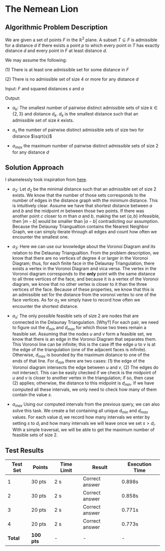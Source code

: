 # The Nemean Lion

## Algorithmic Problem Description

We are given a set of points $F$ in the $\mathbb{R}^2$ plane. A subset $T \subseteq F$ is admissible for a distance $d$ if there exists a point $p$ to which every point in $T$ has exactly distance $d$ and every point in $F$ at least distance $d$. 

We may assume the following:

(1) There is at least one admissible set for some distance in $F$

(2) There is no admissible set of size 4 or more for any distance $d$


Input: $F$ and squared distances $s$ and $a$

Output:
- $a_k$: The smallest number of pairwise distinct admissible sets of size $k \in \{2,3\}$ and distance $d_k$. $d_k$ is the smallest distance such that an admissible set of size $k$ exists. 

- $a_s$ the number of pairwise distinct admissible sets of size two for distance $\sqrt{s}$

- $a_{max}$ the maximum number of pairwise distinct admissible sets of size 2 for any distance $d$

## Solution Approach


I shamelessly took inspiration from [here](https://github.com/quantaji/ethz-algorithm-lab-2022-self-solution/blob/main/week12/04_the_nemean_lion/src/main.cpp#L64). 

- $a_2$: Let $d_2$ be the minimal distance such that an admissible set of size 2 exists. We know that the number of those sets corresponds to the number of edges in the distance graph with the minimum distance. This is intuitively clear. Assume we have that shortest distance between $a$ and $b$ and the midpoint $m$ between those two points. If there was another point $c$ closer to $m$ than $a$ and $b$, making the set $\{a,b\}$ infeasible, then $|m-b|$ would be smaller than $|a-b|$ contradicting our assumption. Because the Delaunay Triangualtion contains the Nearest Neighbor Graph, we can simply iterate through all edges and count how often we encounter the smallest one.

- $a_3$: Here we can use our knowledge about the Voronoi Diagram and its relation to the Delaunay Triangualtion. From the problem description, we know that there are no vertices of degree $4$ or larger in the Voronoi Diagram; thus, for each finite face in the Delaunay Triangulation, there exists a vertex in the Voronoi Diagram and vica versa. The vertex in the Voronoi diagram corresponds to the **only** point with the same distance to all three vertices of the face, and because it is a vertex of the Voronoi diagram, we know that no other vertex is closer to it than the three vertices of the face. Because of these properties, we know that this is an admissible set for the distance from the voronoi vertex to one of the face vertices. As for $a_2$ we simply have to record how often we encounter the shortest distance.

- $a_s$: The only possible feasible sets of size $2$ are nodes that are connected in the Delaunay Triangulation. [Why?] For each pair, we need to figure out the $d_{min}$ and $d_{max}$ for which those two trees remain a feasible set. Assuming that the nodes $u$ and $v$ form a feasible set, we know that there is an edge in the Voronoi Diagram that separates them. This Voronoi line can be infinite; this is the case iff the edge $u$ to $v$ is at the edge of the triangulation (one of the adjacent faces is infinite). Otherwise, $d_{max}$ is bounded by the maximum distance to one of the ends of that line. For $d_{min}$ there are two cases: (1) the edge of the Voronoi diagram intersects the edge between $u$ and $v$, (2) The edges do not intersect. This can be easily checked if we check is the midpoint of $u$ and $v$ is closer to another vertex in the triangulation; if so, then case (2) applies; otherwise, the distance to this midpoint is $d_{min}$. If we have computed all these intervals, we only need to check how many of them contain the value $s$.

- $a_{max}$ Using our computed intervals from the previous query, we can also solve this task. We create a list containing all unique $d_{min}$ and $d_{max}$ values. For each value $d_i$ we record how many intervals we enter by setting $s$ to $d_i$ and how many intervals we will leave once we set $s > d_i$. With a simple traversal, we will be able to get the maximum number of feasible sets of size $2$.


## Test Results

| Test Set | Points | Time Limit | Result | Execution Time |
|----------|---------|------------|---------|----------------|
| 1 | 30 pts | 2 s | Correct answer | 0.898s |
| 2 | 30 pts | 2 s | Correct answer | 0.858s |
| 3 | 20 pts | 2 s | Correct answer | 0.771s |
| 4 | 20 pts | 2 s | Correct answer | 0.773s |
| **Total** | **100 pts** | - | - | - |
